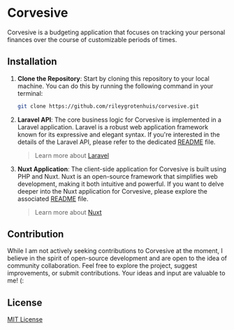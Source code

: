 # Corvesive

Corvesive is a budgeting application that focuses on tracking your personal finances over the course of customizable periods of times.

## Installation

1. **Clone the Repository**: Start by cloning this repository to your local machine. You can do this by running the following command in your terminal:

    ```bash
    git clone https://github.com/rileygrotenhuis/corvesive.git
    ```

2. **Laravel API**: The core business logic for Corvesive is implemented in a Laravel application. Laravel is a robust web application framework known for its expressive and elegant syntax. If you're interested in the details of the Laravel API, please refer to the dedicated [README](./api.corvesive.com/README.md) file.

    > Learn more about [Laravel](https://laravel.com/)

3. **Nuxt Application**: The client-side application for Corvesive is built using PHP and Nuxt. Nuxt is an open-source framework that simplifies web development, making it both intuitive and powerful. If you want to delve deeper into the Nuxt application for Corvesive, please explore the associated [README](./www.corvesive.com/README.md) file.

    > Learn more about [Nuxt](https://nuxt.com/)

## Contribution

While I am not actively seeking contributions to Corvesive at the moment, I believe in the spirit of open-source development and are open to the idea of community collaboration. Feel free to explore the project, suggest improvements, or submit contributions. Your ideas and input are valuable to me! (:  

## License

[MIT License](LICENSE.txt)
